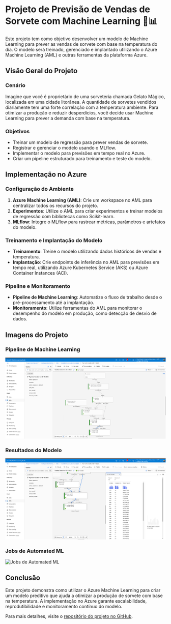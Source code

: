 # Projeto de Previsão de Vendas de Sorvete com Machine Learning 🍦📊

Este projeto tem como objetivo desenvolver um modelo de Machine Learning para prever as vendas de sorvete com base na temperatura do dia. O modelo será treinado, gerenciado e implantado utilizando o Azure Machine Learning (AML) e outras ferramentas da plataforma Azure.

## Visão Geral do Projeto

### Cenário
Imagine que você é proprietário de uma sorveteria chamada Gelato Mágico, localizada em uma cidade litorânea. A quantidade de sorvetes vendidos diariamente tem uma forte correlação com a temperatura ambiente. Para otimizar a produção e reduzir desperdícios, você decide usar Machine Learning para prever a demanda com base na temperatura.

### Objetivos
- Treinar um modelo de regressão para prever vendas de sorvete.
- Registrar e gerenciar o modelo usando o MLflow.
- Implementar o modelo para previsões em tempo real no Azure.
- Criar um pipeline estruturado para treinamento e teste do modelo.

## Implementação no Azure

### Configuração do Ambiente
1. **Azure Machine Learning (AML)**: Crie um workspace no AML para centralizar todos os recursos do projeto.
2. **Experimentos**: Utilize o AML para criar experimentos e treinar modelos de regressão com bibliotecas como Scikit-learn.
3. **MLflow**: Integre o MLflow para rastrear métricas, parâmetros e artefatos do modelo.

### Treinamento e Implantação do Modelo
- **Treinamento**: Treine o modelo utilizando dados históricos de vendas e temperatura.
- **Implantação**: Crie endpoints de inferência no AML para previsões em tempo real, utilizando Azure Kubernetes Service (AKS) ou Azure Container Instances (ACI).

### Pipeline e Monitoramento
- **Pipeline de Machine Learning**: Automatize o fluxo de trabalho desde o pré-processamento até a implantação.
- **Monitoramento**: Utilize ferramentas do AML para monitorar o desempenho do modelo em produção, como detecção de desvio de dados.

## Imagens do Projeto

### Pipeline de Machine Learning
![Pipeline de Machine Learning](image/DIO_modelo.png)

### Resultados do Modelo
![Resultados do Modelo](image/score_data.png)

### Jobs de Automated ML
![Jobs de Automated ML](image/Screenshot_From_2025-03-11_02-28-12.png)

## Conclusão
Este projeto demonstra como utilizar o Azure Machine Learning para criar um modelo preditivo que ajuda a otimizar a produção de sorvete com base na temperatura. A implementação no Azure garante escalabilidade, reprodutibilidade e monitoramento contínuo do modelo.

Para mais detalhes, visite o [repositório do projeto no GitHub](https://github.com/rquaresma42/dio_project_rhq).